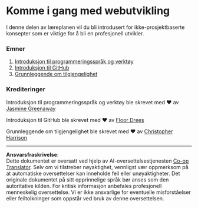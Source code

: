 <!--
CO_OP_TRANSLATOR_METADATA:
{
  "original_hash": "770d9f83dddc841c19f210dee5fe0712",
  "translation_date": "2025-10-03T13:28:06+00:00",
  "source_file": "1-getting-started-lessons/README.md",
  "language_code": "no"
}
-->
# Komme i gang med webutvikling

I denne delen av læreplanen vil du bli introdusert for ikke-prosjektbaserte konsepter som er viktige for å bli en profesjonell utvikler.

### Emner

1. [Introduksjon til programmeringsspråk og verktøy](1-intro-to-programming-languages/README.md)
2. [Introduksjon til GitHub](2-github-basics/README.md)
3. [Grunnleggende om tilgjengelighet](3-accessibility/README.md)

### Krediteringer

Introduksjon til programmeringsspråk og verktøy ble skrevet med ♥️ av [Jasmine Greenaway](https://twitter.com/paladique)

Introduksjon til GitHub ble skrevet med ♥️ av [Floor Drees](https://twitter.com/floordrees)

Grunnleggende om tilgjengelighet ble skrevet med ♥️ av [Christopher Harrison](https://twitter.com/geektrainer)

---

**Ansvarsfraskrivelse**:  
Dette dokumentet er oversatt ved hjelp av AI-oversettelsestjenesten [Co-op Translator](https://github.com/Azure/co-op-translator). Selv om vi tilstreber nøyaktighet, vennligst vær oppmerksom på at automatiske oversettelser kan inneholde feil eller unøyaktigheter. Det originale dokumentet på sitt opprinnelige språk bør anses som den autoritative kilden. For kritisk informasjon anbefales profesjonell menneskelig oversettelse. Vi er ikke ansvarlige for eventuelle misforståelser eller feiltolkninger som oppstår ved bruk av denne oversettelsen.